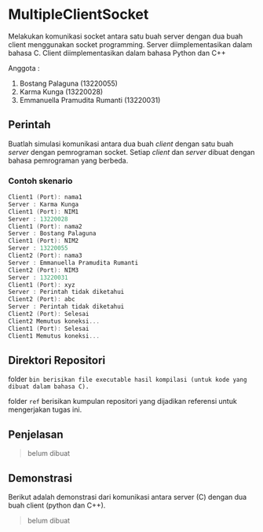 # MultipleClientSocket

Melakukan komunikasi socket antara satu buah server dengan dua buah client menggunakan socket programming. Server diimplementasikan dalam bahasa C. Client diimplementasikan dalam bahasa Python dan C++

Anggota :

1. Bostang Palaguna (13220055)
2. Karma Kunga (13220028)
3. Emmanuella Pramudita Rumanti (13220031)

## Perintah

Buatlah simulasi komunikasi antara dua buah _client_ dengan satu buah _server_ dengan pemrograman socket. Setiap _client_ dan _server_ dibuat dengan bahasa pemrograman yang berbeda.

### **Contoh skenario**

```C
Client1 (Port): nama1
Server : Karma Kunga
Client1 (Port): NIM1
Server : 13220028
Client1 (Port): nama2
Server : Bostang Palaguna
Client1 (Port): NIM2
Server : 13220055
Client2 (Port): nama3
Server : Emmanuella Pramudita Rumanti
Client2 (Port): NIM3
Server : 13220031
Client1 (Port): xyz
Server : Perintah tidak diketahui
Client2 (Port): abc
Server : Perintah tidak diketahui
Client2 (Port): Selesai
Client2 Memutus koneksi...
Client1 (Port): Selesai
Client1 Memutus koneksi...
```

## Direktori Repositori

folder `bin berisikan file executable hasil kompilasi (untuk kode yang dibuat dalam bahasa C).`

folder `ref` berisikan kumpulan repositori yang dijadikan referensi untuk mengerjakan tugas ini.

## Penjelasan

> belum dibuat

## Demonstrasi

Berikut adalah demonstrasi dari komunikasi  antara server (C) dengan dua buah client (python dan C++).

> belum dibuat
